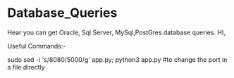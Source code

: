 # Database_Queries
Hear you can get Oracle, Sql Server, MySql,PostGres database queries.
HI,

Useful Commands:-

sudo sed -i 's/8080/5000/g' app.py; python3 app.py #to change the port in a file directly

